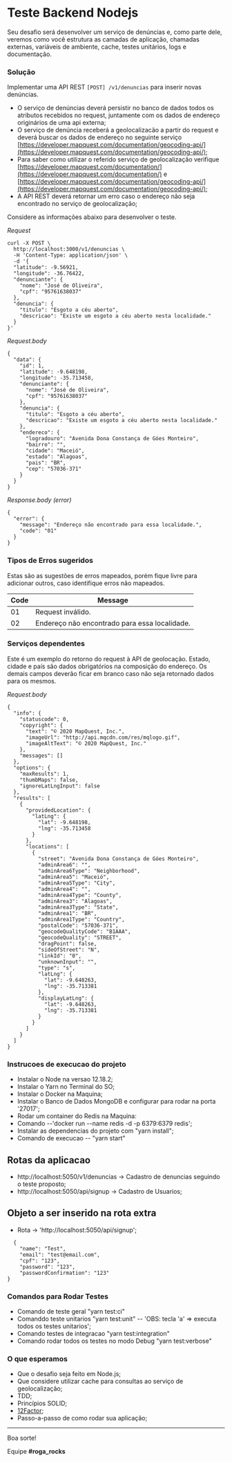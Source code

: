 # Teste Backend Nodejs

Seu desafio será desenvolver um serviço de denúncias e, como parte dele, veremos como você estrutura as camadas de aplicação, chamadas externas, variáveis de ambiente, cache, testes unitários, logs e documentação.

### Solução

Implementar uma API REST ```[POST] /v1/denuncias``` para inserir novas denúncias.

+ O serviço de denúncias deverá persistir no banco de dados todos os atributos recebidos no request, juntamente com os dados de endereço originários de uma api externa;
+ O serviço de denúncia receberá a geolocalizacão a partir do request e deverá buscar os dados de endereço no seguinte serviço [https://developer.mapquest.com/documentation/geocoding-api/](https://developer.mapquest.com/documentation/geocoding-api/);
+ Para saber como utilizar o referido serviço de geolocalização verifique [https://developer.mapquest.com/documentation/](https://developer.mapquest.com/documentation/) e [https://developer.mapquest.com/documentation/geocoding-api/](https://developer.mapquest.com/documentation/geocoding-api/);
+ A API REST deverá retornar um erro caso o endereço não seja encontrado no serviço de geolocalização;

Considere as informações abaixo para desenvolver o teste.

_Request_

```
curl -X POST \
  http://localhost:3000/v1/denuncias \
  -H 'Content-Type: application/json' \
  -d '{
  "latitude": -9.56921,
  "longitude": -36.76422,
  "denunciante": {
    "nome": "José de Oliveira",
    "cpf": "95761638037"
  },
  "denuncia": {
    "titulo": "Esgoto a céu aberto",
    "descricao": "Existe um esgoto a céu aberto nesta localidade."
  }
}'
```

_Request.body_

```
{
  "data": {
    "id": 1,
    "latitude": -9.648198,
    "longitude": -35.713458,
    "denunciante": {
      "nome": "José de Oliveira",
      "cpf": "95761638037"
    },
    "denuncia": {
      "titulo": "Esgoto a céu aberto",
      "descricao": "Existe um esgoto a céu aberto nesta localidade."
    },
    "endereco": {
      "logradouro": "Avenida Dona Constança de Góes Monteiro",
      "bairro": "",
      "cidade": "Maceió",
      "estado": "Alagoas",
      "pais": "BR",
      "cep": "57036-371"
    }
  }
}
```

_Response.body (error)_

```
{
  "error": {
    "message": "Endereço não encontrado para essa localidade.",
    "code": "01"
  }
}
```

### Tipos de Erros sugeridos

Estas são as sugestões de erros mapeados, porém fique livre para adicionar outros, caso identifique erros não mapeados.

| Code | Message                                       |
|------|-----------------------------------------------|
| 01   | Request inválido.                             |
| 02   | Endereço não encontrado para essa localidade. |

### Serviços dependentes

Este é um exemplo do retorno do request à API de geolocação. Estado, cidade e país são dados obrigatórios na composição do endereço. Os demais campos deverão ficar em branco caso não seja retornado dados para os mesmos.

_Request.body_

```
{
  "info": {
    "statuscode": 0,
    "copyright": {
      "text": "© 2020 MapQuest, Inc.",
      "imageUrl": "http://api.mqcdn.com/res/mqlogo.gif",
      "imageAltText": "© 2020 MapQuest, Inc."
    },
    "messages": []
  },
  "options": {
    "maxResults": 1,
    "thumbMaps": false,
    "ignoreLatLngInput": false
  },
  "results": [
    {
      "providedLocation": {
        "latLng": {
          "lat": -9.648198,
          "lng": -35.713458
        }
      },
      "locations": [
        {
          "street": "Avenida Dona Constança de Góes Monteiro",
          "adminArea6": "",
          "adminArea6Type": "Neighborhood",
          "adminArea5": "Maceió",
          "adminArea5Type": "City",
          "adminArea4": "",
          "adminArea4Type": "County",
          "adminArea3": "Alagoas",
          "adminArea3Type": "State",
          "adminArea1": "BR",
          "adminArea1Type": "Country",
          "postalCode": "57036-371",
          "geocodeQualityCode": "B1AAA",
          "geocodeQuality": "STREET",
          "dragPoint": false,
          "sideOfStreet": "N",
          "linkId": "0",
          "unknownInput": "",
          "type": "s",
          "latLng": {
            "lat": -9.648263,
            "lng": -35.713381
          },
          "displayLatLng": {
            "lat": -9.648263,
            "lng": -35.713381
          }
        }
      ]
    }
  ]
}
```

### Instrucoes de execucao do projeto
+ Instalar o Node na versao 12.18.2;
+ Instalar o Yarn no Terminal do SO;
+ Instalar o Docker na Maquina;
+ Instalar o Banco de Dados MongoDB e configurar para rodar na porta '27017';
+ Rodar um container do Redis na Maquina:
+ Comando --'docker run --name redis -d -p 6379:6379 redis';
+ Instalar as dependencias do projeto com "yarn install";
+ Comando de execucao -- "yarn start"

## Rotas da aplicacao
+ http://localhost:5050/v1/denuncias -> Cadastro de denuncias seguindo o teste proposto;
+ http://localhost:5050/api/signup -> Cadastro de Usuarios;

## Objeto a ser inserido na rota extra
+ Rota -> 'http://localhost:5050/api/signup';
```
  {
	"name": "Test",
	"email": "test@email.com",
	"cpf": "123",
	"password": "123",
	"passwordConfirmation": "123"
}									
```

### Comandos para Rodar Testes
+ Comando de teste geral "yarn test:ci"
+ Comanddo teste unitarios "yarn test:unit" -- 'OBS: tecla 'a' => executa todos os testes unitarios';
+ Comando testes de integracao "yarn test:integration"
+ Comando rodar todos os testes no modo Debug "yarn test:verbose"

### O que esperamos

+ Que o desafio seja feito em Node.js;
+ Que considere utilizar cache para consultas ao serviço de geolocalização;
+ TDD;
+ Princípios SOLID;
+ [12Factor](https://12factor.net/);
+ Passo-a-passo de como rodar sua aplicação;

---

Boa sorte!

Equipe **#roga_rocks**
